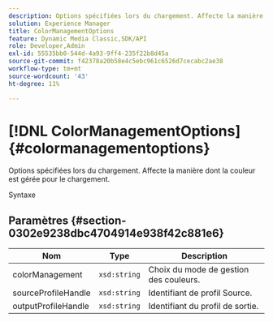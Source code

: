 ```yaml
---
description: Options spécifiées lors du chargement. Affecte la manière dont la couleur est gérée pour le chargement.
solution: Experience Manager
title: ColorManagementOptions
feature: Dynamic Media Classic,SDK/API
role: Developer,Admin
exl-id: 55535bb0-544d-4a93-9ff4-235f22b8d45a
source-git-commit: f42378a20b58e4c5ebc961c6526d7cecabc2ae38
workflow-type: tm+mt
source-wordcount: '43'
ht-degree: 11%

---
```


# [!DNL ColorManagementOptions]{#colormanagementoptions}

Options spécifiées lors du chargement. Affecte la manière dont la couleur est gérée pour le chargement.

Syntaxe

## Paramètres {#section-0302e9238dbc4704914e938f42c881e6}

| Nom | Type | Description |
|---|---|---|
| colorManagement | `xsd:string` | Choix du mode de gestion des couleurs. |
| sourceProfileHandle | `xsd:string` | Identifiant de profil Source. |
| outputProfileHandle | `xsd:string` | Identifiant du profil de sortie. |
